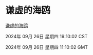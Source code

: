 # 谦虚的海鸥
[谦虚的海鸥](http://219.139.198.207:56308/qxdho/course/base/hotlink/index.php)

2024年 09月 26日 星期四 19:10:02 CST

2024年 09月 26日 星期四 11:10:02 GMT

